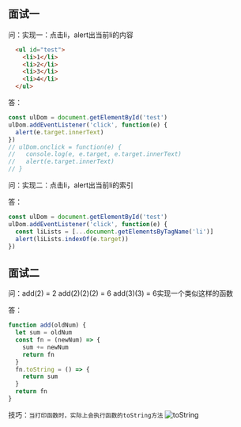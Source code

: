 ## 面试一
问：实现一：点击li，alert出当前li的内容
```html
  <ul id="test">
    <li>1</li>
    <li>2</li>
    <li>3</li>
    <li>4</li>
  </ul>
```

答：
```js
const ulDom = document.getElementById('test')
ulDom.addEventListener('click', function(e) {
  alert(e.target.innerText)
})
// ulDom.onclick = function(e) {
//   console.log(e, e.target, e.target.innerText)
//   alert(e.target.innerText)
// }
```

问：实现二：点击li，alert出当前li的索引

答：
```js
const ulDom = document.getElementById('test')
ulDom.addEventListener('click', function(e) {
  const liLists = [...document.getElementsByTagName('li')]
  alert(liLists.indexOf(e.target))
})
```

## 面试二
问：add(2) = 2   add(2)(2)(2) = 6     add(3)(3) = 6实现一个类似这样的函数

答：
```js
function add(oldNum) {
  let sum = oldNum
  const fn = (newNum) => {
    sum += newNum
    return fn
  }
  fn.toString = () => {
    return sum
  }
  return fn
}
```
技巧：<code>当打印函数时，实际上会执行函数的toString方法</code>
![toString](@assets/basic/1.png)
